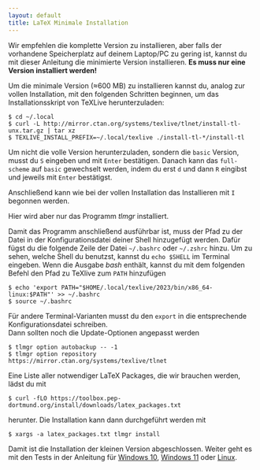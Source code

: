 ```yaml
---
layout: default
title: LaTeX Minimale Installation
---
```


Wir empfehlen die komplette Version zu installieren, aber falls der vorhandene Speicherplatz auf deinem Laptop/PC zu gering ist, kannst du mit dieser Anleitung die minimierte Version installieren.
**Es muss nur eine Version installiert werden!**

Um die minimale Version (≈600 MB) zu installieren kannst du, analog zur vollen Installation, mit den folgenden Schritten beginnen, um das Installationsskript von TeXLive herunterzuladen:
```
$ cd ~/.local
$ curl -L http://mirror.ctan.org/systems/texlive/tlnet/install-tl-unx.tar.gz | tar xz
$ TEXLIVE_INSTALL_PREFIX=~/.local/texlive ./install-tl-*/install-tl
```
Um nicht die volle Version herunterzuladen, sondern die `basic` Version, musst du `S` eingeben und mit `Enter` bestätigen.
Danach kann das `full-scheme` auf `basic` gewechselt werden, indem du erst `d` und dann `R` eingibst und jeweils mit `Enter` bestätigst.

Anschließend kann wie bei der vollen Installation das Installieren mit `I` begonnen werden.

Hier wird aber nur das Programm _tlmgr_ installiert.

Damit das Programm anschließend ausführbar ist, muss der Pfad zu der Datei in der Konfigurationsdatei deiner Shell hinzugefügt werden.
Dafür fügst du die folgende Zeile der Datei `~/.bashrc` oder `~/.zshrc` hinzu.
Um zu sehen, welche Shell du benutzst, kannst du `echo $SHELL` im Terminal eingeben.
Wenn die Ausgabe _bash_ enthält, kannst du mit dem folgenden Befehl den Pfad zu TeXlive zum `PATH` hinzufügen
```
$ echo 'export PATH="$HOME/.local/texlive/2023/bin/x86_64-linux:$PATH"' >> ~/.bashrc
$ source ~/.bashrc
```
Für andere Terminal-Varianten musst du den `export` in die entsprechende Konfigurationsdatei schreiben.  
Dann sollten noch die Update-Optionen angepasst werden
```
$ tlmgr option autobackup -- -1
$ tlmgr option repository https://mirror.ctan.org/systems/texlive/tlnet
```

Eine Liste aller notwendiger LaTeX Packages, die wir brauchen werden, lädst du mit
```
$ curl -fLO https://toolbox.pep-dortmund.org/install/downloads/latex_packages.txt
```
herunter.
Die Installation kann dann durchgeführt werden mit
```
$ xargs -a latex_packages.txt tlmgr install
```
Damit ist die Installation der kleinen Version abgeschlossen.
Weiter geht es mit den Tests in der Anleitung für [Windows 10](/install/windows.html#test), [Windows 11](/install/windows-11.html#test) oder [Linux](/install/linux.html#test).
